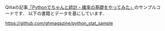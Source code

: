 Qiitaの記事[「Pythonでちゃんと統計・確率の基礎をやってみた」](https://qiita.com/o93/private/91feef63ea70070462d9)のサンプルコードです．
以下の書籍とデータを基にしています．

https://github.com/ghmagazine/python_stat_sample
